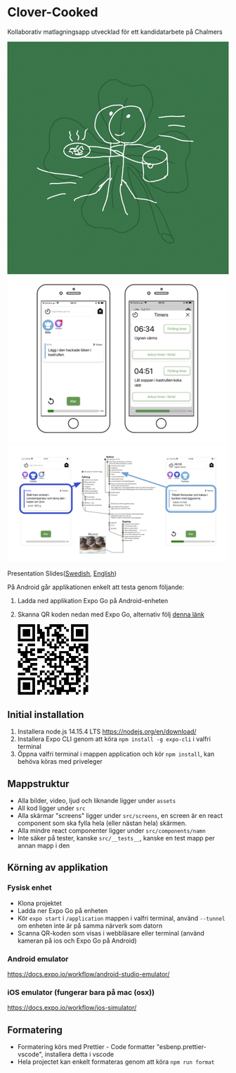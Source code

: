 # Clover-Cooked

Kollaborativ matlagningsapp utvecklad för ett kandidatarbete på Chalmers

![cloverCookedIcon](https://github.com/Sponken/clover-cooked/blob/imagesInReadme/exampleImagesOfUserInterface/Clover-Cooked.jpg?raw=true)
![exampleScreens](https://github.com/Sponken/clover-cooked/blob/imagesInReadme/exampleImagesOfUserInterface/cloverCookedExampleScreens.png?raw=true)
![concurrency](https://github.com/Sponken/clover-cooked/blob/imagesInReadme/exampleImagesOfUserInterface/concurrency.png?raw=true)



Presentation Slides([Swedish](https://docs.google.com/presentation/d/1NERPcrvg5FEZKNry3iajL7epWdKtxhluA5uOk2f7pVU/edit?usp=sharing), [English](https://docs.google.com/presentation/d/1NERPcrvg5FEZKNry3iajL7epWdKtxhluA5uOk2f7pVU/edit?usp=sharing))


På Android går applikationen enkelt att testa genom följande:

1. Ladda ned applikation Expo Go på Android-enheten
2. Skanna QR koden nedan med Expo Go, alternativ följ [denna länk](https://expo.io/@sponken/projects/clover-cooked)

   ![Expo qr](./expo_qr.png)

## Initial installation

1. Installera node.js 14.15.4 LTS <https://nodejs.org/en/download/>
2. Installera Expo CLI genom att köra `npm install -g expo-cli` i valfri terminal
3. Öppna valfri terminal i mappen application och kör `npm install`, kan behöva köras med priveleger

## Mappstruktur

- Alla bilder, video, ljud och liknande ligger under `assets`
- All kod ligger under `src`
- Alla skärmar "screens" ligger under `src/screens`,
  en screen är en react component som ska fylla hela (eller nästan hela) skärmen.
- Alla mindre react componenter ligger under `src/components/namn`
- Inte säker på tester, kanske `src/__tests__`, kanske en test mapp per annan mapp i den

## Körning av applikation

### Fysisk enhet

- Klona projektet
- Ladda ner Expo Go på enheten
- Kör `expo start` i `/application` mappen i valfri terminal, använd `--tunnel` om enheten inte är på samma närverk som datorn
- Scanna QR-koden som visas i webbläsare eller terminal (använd kameran på ios och Expo Go på Android)

### Android emulator

<https://docs.expo.io/workflow/android-studio-emulator/>

### iOS emulator (fungerar bara på mac (osx))

<https://docs.expo.io/workflow/ios-simulator/>

## Formatering

- Formatering körs med Prettier - Code formatter "esbenp.prettier-vscode", installera detta i vscode
- Hela projectet kan enkelt formateras genom att köra `npm run format`
